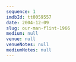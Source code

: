 ```yaml
---
sequence: 1
imdbId: tt0059557
date: 2004-12-09
slug: our-man-flint-1966
medium: null
venue: null
venueNotes: null
mediumNotes: null
---
```


